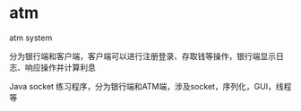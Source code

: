 # atm
atm system

分为银行端和客户端，客户端可以进行注册登录、存取钱等操作，银行端显示日志、响应操作并计算利息

Java socket 练习程序，分为银行端和ATM端，涉及socket，序列化，GUI，线程等
